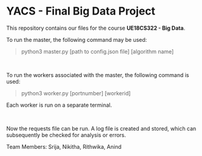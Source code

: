 # YACS - Final Big Data Project

This repository contains our files for the course **UE18CS322 - Big Data**. 
<br>

To run the master, the following command may be used:
> python3 master.py \[path to config.json file] \[algorithm name]
<br>
  
To run the workers associated with the master, the following command is used:
> python3 worker.py \[portnumber] \[workerid]

Each worker is run on a separate terminal. 

<br>

Now the requests file can be run. A log file is created and stored, which can subsequently be checked for analysis or errors.   

Team Members:
Srija, Nikitha, Rithwika, Anind
